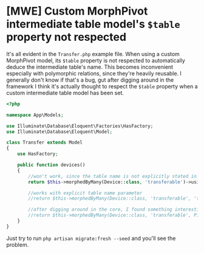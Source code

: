 # [MWE] Custom MorphPivot intermediate table model's `$table` property not respected

It's all evident in the `Transfer.php` example file. When using a custom MorphPivot model, its `$table` property is not respected to automatically deduce the intermediate table's name. This becomes inconvenient especially with polymorphic relations, since they're heavily reusable. I generally don't know if that's a bug, gut after digging around in the framework I think it's actually thought to respect the `$table` property when a custom intermediate table model has been set.

```php
<?php

namespace App\Models;

use Illuminate\Database\Eloquent\Factories\HasFactory;
use Illuminate\Database\Eloquent\Model;

class Transfer extends Model
{
    use HasFactory;

    public function devices()
    {
        //won't work, since the table name is not explicitly stated in the method
        return $this->morphedByMany(Device::class, 'transferable')->using(Pivots\TransferablePivot::class);

        //works with explicit table name parameter
        //return $this->morphedByMany(Device::class, 'transferable', 'transfer_transferable')->using(Pivots\TransferablePivot::class);

        //after digging around in the core, I found something interesting - even this works... but is it okay to use?
        //return $this->morphedByMany(Device::class, 'transferable', Pivots\TransferablePivot::class);
    }
}
```

Just try to run `php artisan migrate:fresh --seed` and you'll see the problem.
